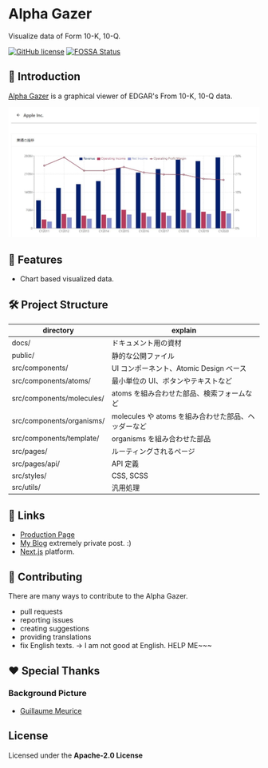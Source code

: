 # Alpha Gazer

Visualize data of Form 10-K, 10-Q.

[![GitHub license](https://img.shields.io/github/license/big-mon/edgar-viewer)](https://github.com/big-mon/edgar-viewer/blob/main/LICENSE)
[![FOSSA Status](https://app.fossa.com/api/projects/git%2Bgithub.com%2Fbig-mon%2Fedgar-viewer.svg?type=shield)](https://app.fossa.com/projects/git%2Bgithub.com%2Fbig-mon%2Fedgar-viewer?ref=badge_shield)

## 🗿 Introduction

[Alpha Gazer](https://edgar.damonge.com) is a graphical viewer of EDGAR's From 10-K, 10-Q data.

[![](./docs/readme-img.jpg)](https://edgar.damonge.com)

## 🎨 Features

- Chart based visualized data.

## 🛠 Project Structure

| directory                 | explain                                             |
| ------------------------- | --------------------------------------------------- |
| docs/                     | ドキュメント用の資材                                |
| public/                   | 静的な公開ファイル                                  |
| src/components/           | UI コンポーネント、Atomic Design ベース             |
| src/components/atoms/     | 最小単位の UI、ボタンやテキストなど                 |
| src/components/molecules/ | atoms を組み合わせた部品、検索フォームなど          |
| src/components/organisms/ | molecules や atoms を組み合わせた部品、ヘッダーなど |
| src/components/template/  | organisms を組み合わせた部品                        |
| src/pages/                | ルーティングされるページ                            |
| src/pages/api/            | API 定義                                            |
| src/styles/               | CSS, SCSS                                           |
| src/utils/                | 汎用処理                                            |

## 🔗 Links

- [Production Page](https://edgar.damonge.com/)
- [My Blog](https://estrilda.damonge.com/) extremely private post. :)
- [Next.js](https://nextjs.org/) platform.

## 🤝 Contributing

There are many ways to contribute to the Alpha Gazer.

- pull requests
- reporting issues
- creating suggestions
- providing translations
- fix English texts. -> I am not good at English. HELP ME~~~

## ❤ Special Thanks

### Background Picture

- [Guillaume Meurice](https://www.pexels.com/ja-jp/photo/1894350/)

## License

Licensed under the **Apache-2.0 License**
